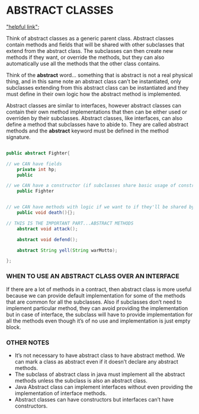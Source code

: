 # ABSTRACT CLASSES

["helpful link"](http://www.javacoffeebreak.com/faq/faq0084.html);

Think of abstract classes as a generic parent class. Abstract classes contain methods and fields that will be shared with other subclasses that extend from the abstract class. The subclasses can then create new methods if they want, or override the methods, but they can also automatically use all the methods that the other class contains.

Think of the **abstract** word... something that is abstract is not a real physical thing, and in this same note an abstract class can't be instantiated, only subclasses extending from this abstract class can be instantiated and they must define in their own logic how the abstract method is implemented. 

Abstract classes are similar to interfaces, however abstract classes can contain their own method implementations that then can be either used or overriden by their subclasses. Abstract classes, like interfaces, can also define a method that subclasses have to abide to. They are called abstract methods and the **abstract** keyword must be defined in the method signature.

```java

public abstract Fighter{

// we CAN have fields
	private int hp;
	public  

// we CAN have a constructor (if subclasses share basic usage of constructor through super)
	public Fighter


// we CAN have methods with logic if we want to if they'll be shared by subclasses
	public void death(){};

// THIS IS THE IMPORTANT PART...ABSTRACT METHODS
	abstract void attack();

	abstract void defend();

	abstract String yell(String warMotto);

};

```

### WHEN TO USE AN ABSTRACT CLASS OVER AN INTERFACE

If there are a lot of methods in a contract, then abstract class is more useful because we can provide default implementation for some of the methods that are common for all the subclasses. Also if subclasses don’t need to implement particular method, they can avoid providing the implementation but in case of interface, the subclass will have to provide implementation for all the methods even though it’s of no use and implementation is just empty block.

### OTHER NOTES
* It’s not necessary to have abstract class to have abstract method. We can mark a class as abstract even if it doesn’t declare any abstract methods.
* The subclass of abstract class in java must implement all the abstract methods unless the subclass is also an abstract class.
* Java Abstract class can implement interfaces without even providing the implementation of interface methods.	
* Abstract classes can have constructors but interfaces can’t have constructors.

